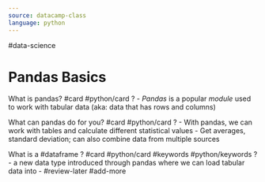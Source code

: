 ```yaml
---
source: datacamp-class
language: python
---
```

#data-science


# Pandas Basics


What is pandas? #card #python/card 
?
	- *Pandas* is a popular *module* used to work with tabular data (aka: data that has rows and columns)
<!--SR:!2022-08-15,1,230-->


What can pandas do for you? #card #python/card 
?
	- With pandas, we can work with tables and calculate different statistical values
		- Get averages, standard deviation; can also combine data from multiple sources


What is a #dataframe ? #card #python/card  #keywords #python/keywords
?
	- a new data type introduced through pandas where we can load tabular data into
	- #review-later #add-more



